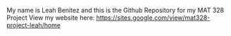My name is Leah Benitez and this is the Github Repository for my MAT 328 Project
View my website here: https://sites.google.com/view/mat328-project-leah/home
